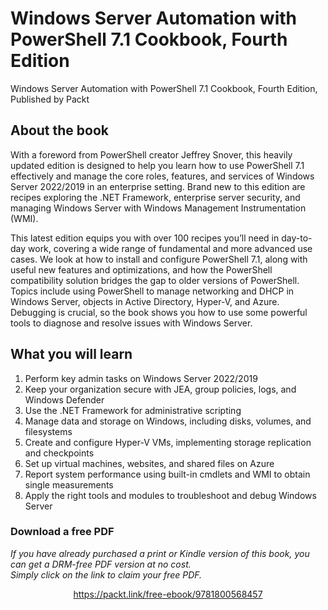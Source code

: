


# Windows Server Automation with PowerShell 7.1 Cookbook, Fourth Edition
Windows Server Automation with PowerShell 7.1 Cookbook, Fourth Edition, Published by Packt

## About the book
With a foreword from PowerShell creator Jeffrey Snover, this heavily updated edition is designed to help you learn how to use PowerShell 7.1 effectively and manage the core roles, features, and services of Windows Server 2022/2019 in an enterprise setting. Brand new to this edition are recipes exploring the .NET Framework, enterprise server security, and managing Windows Server with Windows Management Instrumentation (WMI).

This latest edition equips you with over 100 recipes you’ll need in day-to-day work, covering a wide range of fundamental and more advanced use cases. We look at how to install and configure PowerShell 7.1, along with useful new features and optimizations, and how the PowerShell compatibility solution bridges the gap to older versions of PowerShell. Topics include using PowerShell to manage networking and DHCP in Windows Server, objects in Active Directory, Hyper-V, and Azure. Debugging is crucial, so the book shows you how to use some powerful tools to diagnose and resolve issues with Windows Server.

## What you will learn
1. Perform key admin tasks on Windows Server 2022/2019
2. Keep your organization secure with JEA, group policies, logs, and Windows Defender
3. Use the .NET Framework for administrative scripting
4. Manage data and storage on Windows, including disks, volumes, and filesystems
5. Create and configure Hyper-V VMs, implementing storage replication and checkpoints
6. Set up virtual machines, websites, and shared files on Azure
7. Report system performance using built-in cmdlets and WMI to obtain single measurements
8. Apply the right tools and modules to troubleshoot and debug Windows Server
### Download a free PDF

 <i>If you have already purchased a print or Kindle version of this book, you can get a DRM-free PDF version at no cost.<br>Simply click on the link to claim your free PDF.</i>
<p align="center"> <a href="https://packt.link/free-ebook/9781800568457">https://packt.link/free-ebook/9781800568457 </a> </p>